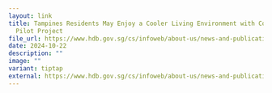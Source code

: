 ```yaml
---
layout: link
title: Tampines Residents May Enjoy a Cooler Living Environment with Cool Paint
  Pilot Project
file_url: https://www.hdb.gov.sg/cs/infoweb/about-us/news-and-publications/press-releases/07082021-JOINT-HDB-TC-Cool-Paint-Pilot-Project
date: 2024-10-22
description: ""
image: ""
variant: tiptap
external: https://www.hdb.gov.sg/cs/infoweb/about-us/news-and-publications/press-releases/07082021-JOINT-HDB-TC-Cool-Paint-Pilot-Project
---
```

